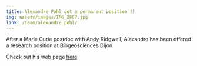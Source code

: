 ```yaml
---
title: Alexandre Pohl got a permanent position !! 
img: assets/images/IMG_2867.jpg
link: /team/alexandre_pohl/
---
```


After a Marie Curie postdoc with Andy Ridgwell, Alexandre has been offered a research position at Biogeosciences Dijon

Check out his web page [here](https://cerege-cl.github.io/team/alexandre_pohl/)
